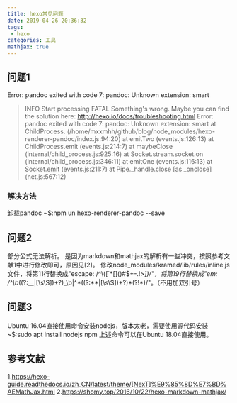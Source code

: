 ```yaml
---
title: hexo常见问题
date: 2019-04-26 20:36:32
tags:
 - hexo 
categories: 工具
mathjax: true 
---
```


## 问题1
Error: pandoc exited with code 7: pandoc: Unknown extension: smart
> INFO  Start processing
FATAL Something's wrong. Maybe you can find the solution here: http://hexo.io/docs/troubleshooting.html
Error: pandoc exited with code 7: pandoc: Unknown extension: smart
    at ChildProcess.<anonymous> (/home/mxxmhh/github/blog/node_modules/hexo-renderer-pandoc/index.js:94:20)
    at emitTwo (events.js:126:13)
    at ChildProcess.emit (events.js:214:7)
    at maybeClose (internal/child_process.js:925:16)
    at Socket.stream.socket.on (internal/child_process.js:346:11)
    at emitOne (events.js:116:13)
    at Socket.emit (events.js:211:7) 
    at Pipe._handle.close [as _onclose] (net.js:567:12) 

### 解决方法
卸载pandoc
~\$:npm un hexo-renderer-pandoc --save

## 问题2
部分公式无法解析。
是因为markdown和mathjax的解析有一些冲突，按照参考文献$1$中进行修改即可，原因见[2]。
修改node_modules/kramed/lib/rules/inline.js文件，将第11行替换成"escape: /^\\([`*\[\]()#$+\-.!_>])/"，将第19行替换成"em: /^\b_((?:__|[\s\S])+?)_\b|^\*((?:\*\*|[\s\S])+?)\*(?!\*)/"。（不用加双引号）

## 问题3
Ubuntu 16.04直接使用命令安装nodejs，版本太老，需要使用源代码安装
~$:sudo apt install nodejs npm
上述命令可以在Ubuntu 18.04直接使用。

## 参考文献
1.https://hexo-guide.readthedocs.io/zh_CN/latest/theme/[NexT]%E9%85%8D%E7%BD%AEMathJax.html
2.https://shomy.top/2016/10/22/hexo-markdown-mathjax/

